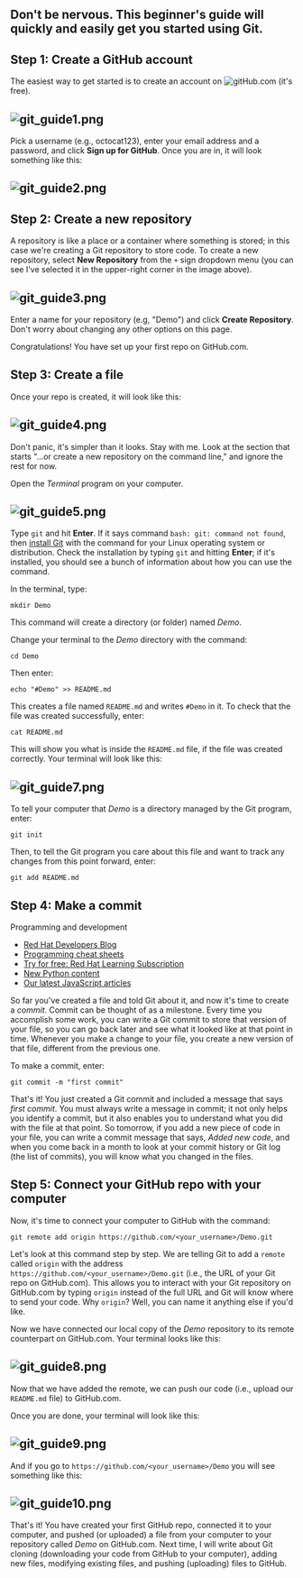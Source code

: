 
## Don't be nervous. This beginner's guide will quickly and easily get you started using Git.

## Step 1: Create a GitHub account

The easiest way to get started is to create an account on ![gitHub.com](https://github.com/) (it's free).

## ![git_guide1.png](https://opensource.com/sites/default/files/u128651/git_guide1.png)

Pick a username (e.g., octocat123), enter your email address and a password, and click **Sign up for GitHub**. Once you are in, it will look something like this:

## ![git_guide2.png](https://opensource.com/sites/default/files/u128651/git_guide2.png)

## Step 2: Create a new repository

A repository is like a place or a container where something is stored; in this case we're creating a Git repository to store code. To create a new repository, select **New Repository** from the `+` sign dropdown menu (you can see I've selected it in the upper-right corner in the image above).

## ![git_guide3.png](https://opensource.com/sites/default/files/u128651/git_guide3.png)

Enter a name for your repository (e.g, "Demo") and click **Create Repository**. Don't worry about changing any other options on this page.

Congratulations! You have set up your first repo on GitHub.com.

## Step 3: Create a file

Once your repo is created, it will look like this:

## ![git_guide4.png](https://opensource.com/sites/default/files/u128651/git_guide4.png)

Don't panic, it's simpler than it looks. Stay with me. Look at the section that starts "...or create a new repository on the command line," and ignore the rest for now.

Open the _Terminal_ program on your computer.

## ![git_guide5.png](https://opensource.com/sites/default/files/u128651/git_guide5.png)

Type `git` and hit **Enter**. If it says command `bash: git: command not found`, then [install Git](https://www.linuxbabe.com/linux-server/install-git-verion-control-on-linux-debianubuntufedoraarchlinux#crt-2) with the command for your Linux operating system or distribution. Check the installation by typing `git` and hitting **Enter**; if it's installed, you should see a bunch of information about how you can use the command.

In the terminal, type:

```
mkdir Demo
```

This command will create a directory (or folder) named _Demo_.

Change your terminal to the _Demo_ directory with the command:

```
cd Demo
```

Then enter:

```
echo "#Demo" >> README.md
```

This creates a file named `README.md` and writes `#Demo` in it. To check that the file was created successfully, enter:

```
cat README.md
```

This will show you what is inside the `README.md` file, if the file was created correctly. Your terminal will look like this:

## ![git_guide7.png](https://opensource.com/sites/default/files/u128651/git_guide7.png)

To tell your computer that _Demo_ is a directory managed by the Git program, enter:

```
git init
```

Then, to tell the Git program you care about this file and want to track any changes from this point forward, enter:

```
git add README.md
```

## Step 4: Make a commit

Programming and development

* [Red Hat Developers Blog](https://developers.redhat.com/?intcmp=7016000000127cYAAQ&src=programming_resource_menu4)
* [Programming cheat sheets](https://opensource.com/downloads/cheat-sheets?intcmp=7016000000127cYAAQ)
* [Try for free: Red Hat Learning Subscription](https://www.redhat.com/en/services/training/learning-subscription?src=programming_resource_menu3)
* [New Python content](https://opensource.com/tags/python?src=programming_resource_menu1)
* [Our latest JavaScript articles](https://opensource.com/tags/javascript?src=programming_resource_menu2)

So far you've created a file and told Git about it, and now it's time to create a _commit_. Commit can be thought of as a milestone. Every time you accomplish some work, you can write a Git commit to store that version of your file, so you can go back later and see what it looked like at that point in time. Whenever you make a change to your file, you create a new version of that file, different from the previous one.

To make a commit, enter:

```
git commit -m "first commit"
```

That's it! You just created a Git commit and included a message that says _first commit_. You must always write a message in commit; it not only helps you identify a commit, but it also enables you to understand what you did with the file at that point. So tomorrow, if you add a new piece of code in your file, you can write a commit message that says, _Added new code_, and when you come back in a month to look at your commit history or Git log (the list of commits), you will know what you changed in the files.

## Step 5: Connect your GitHub repo with your computer

Now, it's time to connect your computer to GitHub with the command:
<pre>
<span><code>git remote add origin https://github.com/&lt;your_username&gt;/Demo.git</code></span></pre>

Let's look at this command step by step. We are telling Git to add a `remote` called `origin` with the address `https://github.com/<your_username>/Demo.git` (i.e., the URL of your Git repo on GitHub.com). This allows you to interact with your Git repository on GitHub.com by typing `origin` instead of the full URL and Git will know where to send your code. Why `origin`? Well, you can name it anything else if you'd like.

Now we have connected our local copy of the _Demo_ repository to its remote counterpart on GitHub.com. Your terminal looks like this:

## ![git_guide8.png](https://opensource.com/sites/default/files/u128651/git_guide8.png)

Now that we have added the remote, we can push our code (i.e., upload our `README.md` file) to GitHub.com.

Once you are done, your terminal will look like this:

## ![git_guide9.png](https://opensource.com/sites/default/files/u128651/git_guide9.png)

And if you go to `https://github.com/<your_username>/Demo` you will see something like this:

## ![git_guide10.png](https://opensource.com/sites/default/files/u128651/git_guide10.png)

That's it! You have created your first GitHub repo, connected it to your computer, and pushed (or uploaded) a file from your computer to your repository called _Demo_ on GitHub.com. Next time, I will write about Git cloning (downloading your code from GitHub to your computer), adding new files, modifying existing files, and pushing (uploading) files to GitHub.

